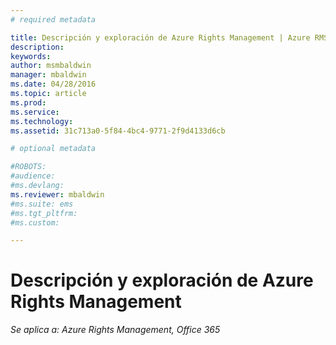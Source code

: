 ```yaml
---
# required metadata

title: Descripción y exploración de Azure Rights Management | Azure RMS
description:
keywords:
author: msmbaldwin
manager: mbaldwin
ms.date: 04/28/2016
ms.topic: article
ms.prod:
ms.service:
ms.technology:
ms.assetid: 31c713a0-5f84-4bc4-9771-2f9d4133d6cb

# optional metadata

#ROBOTS:
#audience:
#ms.devlang:
ms.reviewer: mbaldwin
#ms.suite: ems
#ms.tgt_pltfrm:
#ms.custom:

---
```


# Descripción y exploración de Azure Rights Management

*Se aplica a: Azure Rights Management, Office 365*



<!--HONumber=Apr16_HO4-->


